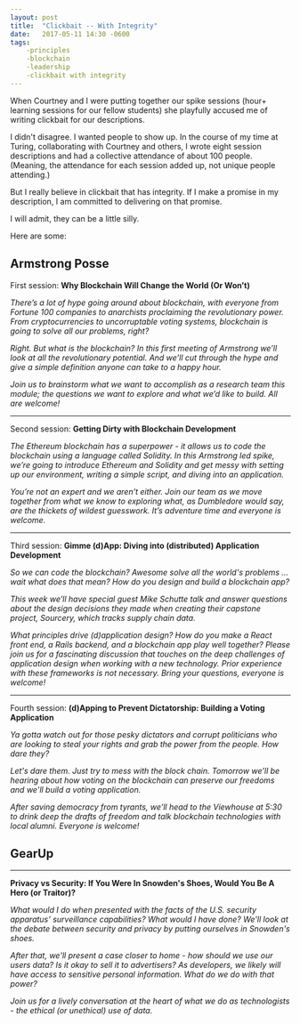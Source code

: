 ```yaml
---
layout: post
title:  "Clickbait -- With Integrity"
date:   2017-05-11 14:30 -0600
tags:
    -principles
    -blockchain
    -leadership
    -clickbait with integrity
---
```


When Courtney and I were putting together our spike sessions (hour+ learning sessions for our fellow students) she playfully accused me of writing clickbait for our descriptions.

I didn't disagree. I wanted people to show up. In the course of my time at Turing, collaborating with Courtney and others, I wrote eight session descriptions and had a collective attendance of about 100 people. (Meaning, the attendance for each session added up, not unique people attending.)

But I really believe in clickbait that has integrity. If I make a promise in my description, I am committed to delivering on that promise.

I will admit, they can be a little silly.

Here are some:

## Armstrong Posse

First session: **Why Blockchain Will Change the World (Or Won’t)**

*There’s a lot of hype going around about blockchain, with everyone from Fortune 100 companies to anarchists proclaiming the revolutionary power. From cryptocurrencies to uncorruptable voting systems, blockchain is going to solve all our problems, right?*

*Right. But what is the blockchain? In this first meeting of Armstrong we’ll look at all the revolutionary potential. And we’ll cut through the hype and give a simple definition anyone can take to a happy hour.*

*Join us to brainstorm what we want to accomplish as a research team this module; the questions we want to explore and what we’d like to build. All are welcome!*


---
Second session: **Getting Dirty with Blockchain Development**

*The Ethereum blockchain has a superpower - it allows us to code the blockchain using a language called Solidity. In this Armstrong led spike, we’re going to introduce Ethereum and Solidity and get messy with setting up our environment, writing a simple script, and diving into an application.*

*You’re not an expert and we aren’t either. Join our team as we move together from what we know to exploring what, as Dumbledore would say, are the thickets of wildest guesswork. It’s adventure time and everyone is welcome.*

---

Third session: **Gimme (d)App: Diving into (distributed) Application Development**

*So we can code the blockchain? Awesome <hype> solve all the world's problems </hype>… wait what does that mean? How do you design and build a blockchain app?*

*This week we’ll have special guest Mike Schutte talk and answer questions about the design decisions they made when creating their capstone project, Sourcery, which tracks supply chain data.*

*What principles drive (d)application design? How do you make a React front end, a Rails backend, and a blockchain app play well together? Please join us for a fascinating discussion that touches on the deep challenges of application design when working with a new technology. Prior experience with these frameworks is not necessary. Bring your questions, everyone is welcome!*    

---
Fourth session: **(d)Apping to Prevent Dictatorship: Building a Voting Application**

*Ya gotta watch out for those pesky dictators and corrupt politicians who are looking to steal your rights and grab the power from the people. How dare they?*

*Let's dare them. Just try to mess with the block chain. Tomorrow we'll be hearing about how voting on the blockchain can preserve our freedoms and we'll build a voting application.*

*After saving democracy from tyrants, we’ll head to the Viewhouse at 5:30 to drink deep the drafts of freedom and talk blockchain technologies with local alumni. Everyone is welcome!*

## GearUp

---
**Privacy vs Security: If You Were In Snowden's Shoes, Would You Be A Hero (or Traitor)?**

*What would I do when presented with the facts of the U.S. security apparatus' surveillance capabilities? What would I have done? We'll look at the debate between security and privacy by putting ourselves in Snowden's shoes.*

*After that, we'll present a case closer to home - how should we use our users data? Is it okay to sell it to advertisers? As developers, we likely will have access to sensitive personal information. What do we do with that power?*

*Join us for a lively conversation at the heart of what we do as technologists - the ethical (or unethical) use of data.*
